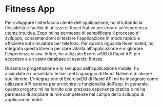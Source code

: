 # Fitness App

Per sviluppare l'interfaccia utente dell'applicazione, ho sfruttando la  flessibilità e facilità di utilizzo di React Native per creare un'esperienza utente intuitiva. Expo mi ha permesso di semplificare il processo di sviluppo, consentendomi di testare l'applicazione in modo rapido e efficiente sul simulatore per telefono. Per quanto riguarda Reanimated, ho integrato questa libreria per dare vitalità all'applicazione e migliorare l'esperienza visiva. Infine, ho utilizzato ExerciseDB di Rapid API per accedere a un vasto database di esercizi fitness.

Durante la progettazione e lo sviluppo dell'applicazione mobile, ho assimilato e consolidato le basi del linguaggio di React Native e di alcune sue librerie. L'integrazione di ExerciseDB di Rapid API mi ha insegnato come utilizzare API esterne per arricchire le funzionalità dell'app. In generale, questo progetto mi ha fornito una preziosa esperienza pratica e mi ha permesso di ampliare le mie competenze nel campo dello sviluppo di applicazioni mobili.
